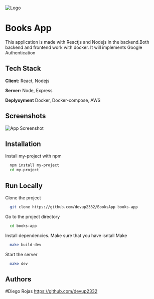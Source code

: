 
![Logo](https://pbs.twimg.com/media/E96vUQFXIAQNaI7?format=png&name=large)
    
# Books App

This application is made with Reactjs and Nodejs in the backend.Both backend and
frontend work with docker. It will implements Google Authentication



## Tech Stack

**Client:** React, Nodejs

**Server:** Node, Express

**Deplyoyment** Docker, Docker-compose, AWS

  
## Screenshots

![App Screenshot](https://media-exp1.licdn.com/dms/image/C5622AQHQs5u8IpLinQ/feedshare-shrink_2048_1536/0/1630122753157?e=1632960000&v=beta&t=Cjypali6t3wGNrs4mBL0m3dvoQ9LBchJUGPT1LNHXEg)



  
## Installation

Install my-project with npm

```bash
  npm install my-project
  cd my-project
```
    
## Run Locally

Clone the project

```bash
  git clone https://github.com/devup2332/BooksApp books-app
```

Go to the project directory

```bash
  cd books-app
```

Install dependencies.
Make sure that you have isntall Make

```bash
  make build-dev
```

Start the server

```bash
  make dev
```

  
## Authors

#Diego Rojas
https://github.com/devup2332